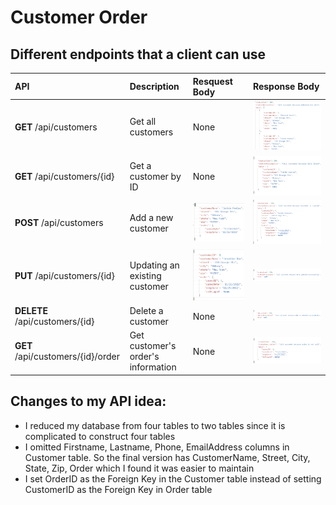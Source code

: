 # Customer Order 

## Different endpoints that a client can use

  | API                              | Description                        | Resquest Body | Response Body
  | :-----------                     | :-----------                       | :------------ | :------------
  | **GET** /api/customers            | Get all customers                  | None          | <img src="/images/get-all.png" width=100% height=100%>
  | **GET** /api/customers/{id}       | Get a customer by ID               | None          | <img src="/images/get-one.png" width=100% height=100%>
  | **POST** /api/customers           | Add a new customer                 | <img src="/images/post-body.png" width=100% height=100%> | <img src="/images/post-response.png" width=100% height=100%>
  | **PUT** /api/customers/{id}       | Updating an existing customer      | <img src="/images/put-body.png" width=100% height=100%>  | <img src="/images/put-response.png" width=100% height=100%>
  | **DELETE** /api/customers/{id}    | Delete a customer                  | None          | <img src="/images/delete-response.png" width=100% height=100%>
  | **GET** /api/customers/{id}/order | Get customer's order's information | None          | <img src="/images/get-order.png" width=100% height=100%>
  
## Changes to my API idea:
* I reduced my database from four tables to two tables since it is complicated to construct four tables
* I omitted Firstname, Lastname, Phone, EmailAddress columns in Customer table. So the final version has CustomerName, Street, City, State, Zip, Order which I found it was easier to maintain
* I set OrderID as the Foreign Key in the Customer table instead of setting CustomerID as the Foreign Key in Order table 
